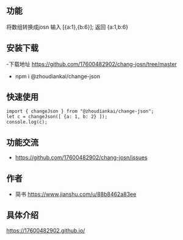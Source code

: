 ## 功能

将数组转换成josn
输入   [{a:1},{b:6}];
返回    {a:1,b:6}
## 安装下载
-下载地址 https://github.com/17600482902/chang-josn/tree/master
- npm i @zhoudiankai/change-json

## 快速使用
    import { changeJson } from "@zhoudiankai/change-json";
    let c = changeJson([ {a: 1, b: 2} ]);
	console.log(c);
## 功能交流
- https://github.com/17600482902/chang-josn/issues

## 作者

- 简书 https://www.jianshu.com/u/88b8462a83ee

 ## 具体介绍
 https://17600482902.github.io/